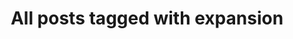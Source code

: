 ---
layout: tag
title: "All posts tagged with expansion"
permalink: /weblog/tags/expansion/
taxonomy: expansion
---